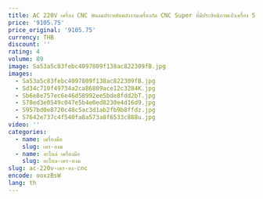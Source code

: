 ```yaml
---
title: AC 220V เครื่อง CNC พัดลมประหยัดพลังงานเครื่องกัด CNC Super ที่มีประสิทธิภาพเป่าเครื่อง 500MM Universal Air ท่อ
price: '9105.75'
price_original: '9105.75'
currency: THB
discount: ''
rating: 4
volume: 89
image: Sa53a5c83febc4097809f138ac822309fB.jpg
images:
  - Sa53a5c83febc4097809f138ac822309fB.jpg
  - Sd34c710f49734a2ca86809ace12c3284K.jpg
  - Sb6e8e757ec6e46d58992ee5bde8fdd2bT.jpg
  - S78ed3e0549c047e5b4e0ed8230e4d16d9.jpg
  - S957bd0e8720c48c5ac3d1ab2fb9b8ffdz.jpg
  - S7642e737c4f540fa8a573a8f6533c888u.jpg
video: ''
categories:
  - name: เครื่องมือ
    slug: เคร-องม
  - name: อะไหล่ เครื่องมือ
    slug: อะไหล-เคร-องม
slug: ac-220v-เคร-อง-cnc
encode: ooxzBsW
lang: th
---
```

  